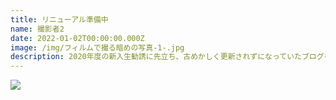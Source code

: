 ```yaml
---
title: リニューアル準備中
name: 撮影者2
date: 2022-01-02T00:00:00.000Z
image: /img/フィルムで撮る暗めの写真-1-.jpg
description: 2020年度の新入生勧誘に先立ち、古めかしく更新されずになっていたブログをリニューアルしました。
---
```


![](/img/7e06882c-eab8-4055-b302-bf5b89c20f1b.jpeg)
